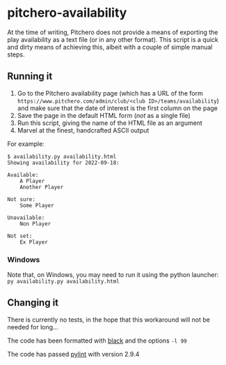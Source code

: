 # pitchero-availability

At the time of writing, Pitchero does not provide a means of exporting the play availability as
a text file (or in any other format). This script is a quick and dirty means of achieving this,
albeit with a couple of simple manual steps.

## Running it

1. Go to the Pitchero availability page (which has a URL of the form
`https://www.pitchero.com/admin/club/<club ID>/teams/availability`) and make sure that the
date of interest is the first column on the page
2. Save the page in the default HTML form (_not_ as a single file)
3. Run this script, giving the name of the HTML file as an argument
4. Marvel at the finest, handcrafted ASCII output

For example:
```
$ availability.py availability.html
Showing availability for 2022-09-18:

Available:
    A Player
    Another Player

Not sure:
    Some Player

Unavailable:
    Non Player

Not set:
    Ex Player
```

### Windows

Note that, on Windows, you may need to run it using the python launcher: `py availability.py availability.html`

## Changing it

There is currently no tests, in the hope that this workaround will not be needed for long...

The code has been formatted with [black](https://github.com/psf/black) and the options `-l 99`

The code has passed [pylint](https://github.com/PyCQA/pylint) with version 2.9.4
